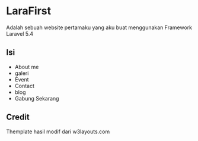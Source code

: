 # LaraFirst
Adalah sebuah website pertamaku yang aku buat menggunakan Framework Laravel 5.4

## Isi
- About me
- galeri
- Event
- Contact
- blog
- Gabung Sekarang

## Credit
Themplate hasil modif dari w3layouts.com
